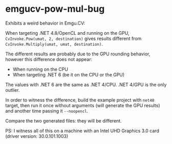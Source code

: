# emgucv-pow-mul-bug

Exhibits a weird behavior in Emgu.CV:

When targeting .NET 4.8/OpenCL and running on the GPU, `CvInvoke.Pow(umat, 2, destination)` gives results different from `CvInvoke.Multiply(umat, umat, destination)`.

The different results are probably due to the GPU rounding behavior, however this difference does not appear:

* When running on the CPU
* When targeting .NET 6 (be it on the CPU or the GPU)

The values with .NET 6 are the same as .NET 4/CPU. .NET 4/GPU is the only outlier.

In order to witness the difference, build the example project with `net48` target, then run it once without arguments (will generate the GPU results) and another time passing it `--noopencl`.

Compare the two generated files: they will be different.

PS: I witness all of this on a machine with an Intel UHD Graphics 3.0 card (driver version: 30.0.101.1003)
